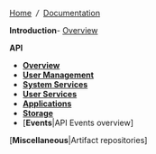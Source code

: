 [Home](Home) &nbsp;*/*&nbsp; [Documentation](dsp-documentation)

**Introduction**- 
[Overview](overview)

**API** 
- [**Overview**](overview-api) 
- [**User Management**](overview-users)
- [**System Services**](overview-system) 
- [**User Services**](overview-services)
- [**Applications**](overview-apps)
- [**Storage**](overview-storage)
- [**Events**|API Events overview]

[**Miscellaneous**|Artifact repositories]

